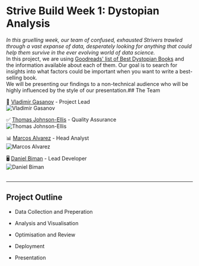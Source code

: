 # Strive Build Week 1: Dystopian Analysis

_In this gruelling week, our team of confused, exhausted Strivers trawled through a vast expanse of data, desperately looking for anything that could help them survive in the ever evolving world of data science._
<br>
In this project, we are using [Goodreads' list of Best Dystopian Books](https://www.goodreads.com/list/show/47.Best_Dystopian_and_Post_Apocalyptic_Fiction) and the information available about each of them. Our goal is to search for insights into what factors could be important when you want to write a best-selling book.
<br>
We will be presenting our findings to a non-technical audience who will be highly influenced by the style of our presentation.## The Team

👑 [Vladimir Gasanov](https://github.com/VladimirGas) - Project Lead<br>
![Vladimir Gasanov](https://avatars.githubusercontent.com/u/10900796?v=4)<br>

✅ [Thomas Johnson-Ellis](https://github.com/Tomjohnsonellis) - Quality Assurance<br>
![Thomas Johnson-Ellis](https://avatars.githubusercontent.com/u/10008476?v=4)<br>

📊 [Marcos Alvarez](https://github.com/N0t10n) - Head Analyst<br>
![Marcos Alvarez](https://avatars.githubusercontent.com/u/78817829?v=4)<br>

🖥️ [Daniel Biman](https://github.com/danielbiman) - Lead Developer<br>
![Daniel Biman](https://avatars.githubusercontent.com/u/33157355?v=4)<br>
<br>
- - -
## Project Outline

- Data Collection and Preperation

- Analysis and Visualisation

- Optimisation and Review

- Deployment

- Presentation

  
